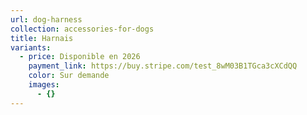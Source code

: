 ```yaml
---
url: dog-harness
collection: accessories-for-dogs
title: Harnais
variants:
  - price: Disponible en 2026
    payment_link: https://buy.stripe.com/test_8wM03B1TGca3cXCdQQ
    color: Sur demande
    images:
      - {}
---
```

